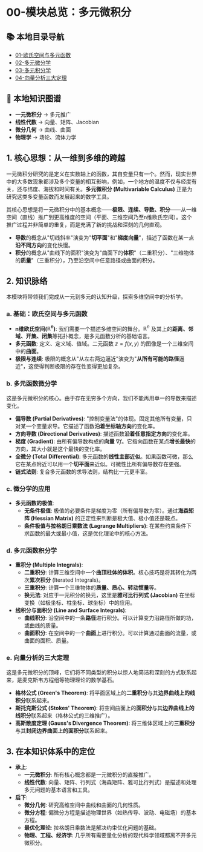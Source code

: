 # 00-模块总览：多元微积分

## 📚 本地目录导航

- [01-欧氏空间与多元函数](./01-欧氏空间与多元函数.md)
- [02-多元微分学](./02-多元微分学.md)
- [03-多元积分学](./03-多元积分学.md)
- [04-向量分析三大定理](./04-向量分析三大定理.md)

## 🧠 本地知识图谱

- **一元微积分** → 多元推广
- **线性代数** → 向量、矩阵、Jacobian
- **微分几何** → 曲线、曲面
- **物理学** → 场论、流体力学

## 1. 核心思想：从一维到多维的跨越

一元微积分研究的是定义在实数轴上的函数，其自变量只有一个。然而，现实世界中的大多数现象都涉及多个变量的相互影响，例如，一个地方的温度不仅与经度有关，还与纬度、海拔和时间有关。**多元微积分 (Multivariable Calculus)** 正是为研究这类多变量函数而发展起来的数学工具。

其核心思想是将一元微积分中的基本概念——**极限、连续、导数、积分**——从一维空间（直线）推广到更高维度的空间（平面、三维空间乃至n维欧氏空间）。这个推广过程并非简单的重复，而是充满了新的挑战和深刻的几何直观。

- **导数**的概念从"切线斜率"演变为"**切平面**"和"**梯度向量**"，描述了函数在某一点**沿不同方向**的变化快慢。
- **积分**的概念从"曲线下的面积"演变为"曲面下的**体积**"（二重积分）、"三维物体的**质量**"（三重积分），乃至沿空间中任意路径或曲面的积分。

## 2. 知识脉络

本模块将带领我们完成从一元到多元的认知升级，探索多维空间中的分析学。

### a. 基础：欧氏空间与多元函数

- **n维欧氏空间($\mathbb{R}^n$)**: 我们需要一个描述多维空间的舞台。$\mathbb{R}^n$ 及其上的**距离、邻域、开集、闭集**等拓扑概念，是多元函数分析的基础语言。
- **多元函数**: 定义、定义域、值域。二元函数 $z=f(x,y)$ 的图像是一个三维空间中的**曲面**。
- **极限与连续**: 极限的概念从"从左右两边逼近"演变为"**从所有可能的路径**逼近"，这使得判断极限的存在性变得更加复杂。

### b. 多元函数微分学

这是多元微积分的核心。由于存在无穷多个方向，我们不能再用单一的导数来描述变化。

- **偏导数 (Partial Derivatives)**: "控制变量法"的体现。固定其他所有变量，只对某一个变量求导。它描述了函数**沿着坐标轴方向**的变化率。
- **方向导数 (Directional Derivatives)**: 描述函数**沿着任意指定方向**的变化率。
- **梯度 (Gradient)**: 由所有偏导数构成的**向量** $\nabla f$。它指向函数在某点**增长最快**的方向，其大小就是这个最快的变化率。
- **全微分 (Total Differential)**: 多元函数的**线性主部近似**。如果函数可微，那么它在某点附近可以用一个**切平面**来近似。可微性比所有偏导数存在更强。
- **链式法则**: 复合多元函数的求导法则，结构比一元更丰富。

### c. 微分学的应用

- **多元函数的极值**:
  - **无条件极值**: 极值的必要条件是梯度为零（所有偏导数为零）。通过**海森矩阵 (Hessian Matrix)** 的正定性来判断是极大值、极小值还是鞍点。
  - **条件极值与拉格朗日乘数法 (Lagrange Multipliers)**: 在某些约束条件下求函数的最大或最小值，这是优化理论中的核心方法。

### d. 多元函数积分学

- **重积分 (Multiple Integrals)**:
  - **二重积分**: 计算三维空间中一个**曲顶柱体的体积**。核心技巧是将其转化为两次**累次积分** (Iterated Integrals)。
  - **三重积分**: 计算一个三维物体的**质量、质心、转动惯量**等。
  - **换元法**: 对应于一元积分的换元，这里是**雅可比行列式 (Jacobian)** 在坐标变换（如极坐标、柱坐标、球坐标）中的应用。
- **线积分与面积分 (Line and Surface Integrals)**:
  - **曲线积分**: 沿空间中的一条**路径**进行积分。可以计算变力沿路径所做的功，或曲线的质量。
  - **曲面积分**: 在空间中的一个**曲面**上进行积分。可以计算通过曲面的流量，或曲面的面积、质量。

### e. 向量分析的三大定理

这是多元微积分的顶峰，它们将不同类型的积分以惊人地简洁和深刻的方式联系起来，是麦克斯韦方程组等物理理论的数学基石。

- **格林公式 (Green's Theorem)**: 将平面区域上的**二重积分**与其**边界曲线上的线积分**联系起来。
- **斯托克斯公式 (Stokes' Theorem)**: 将空间曲面上的**面积分**与其**边界曲线上的线积分**联系起来（格林公式的三维推广）。
- **高斯散度定理 (Gauss's Divergence Theorem)**: 将三维体区域上的**三重积分**与其**封闭边界曲面上的面积分**联系起来。

## 3. 在本知识体系中的定位

- **承上**:
  - **一元微积分**: 所有核心概念都是一元微积分的直接推广。
  - **线性代数**: 向量、矩阵、行列式（海森矩阵、雅可比行列式）是描述和处理多元问题的基本语言和工具。
- **启下**:
  - **微分几何**: 研究高维空间中曲线和曲面的几何性质。
  - **微分方程**: 偏微分方程是描述物理世界（如热传导、波动、电磁场）的基本方程。
  - **最优化理论**: 拉格朗日乘数法是解决约束优化问题的基础。
  - **物理、工程、经济学**: 几乎所有需要量化分析的现代科学领域都离不开多元微积分。
